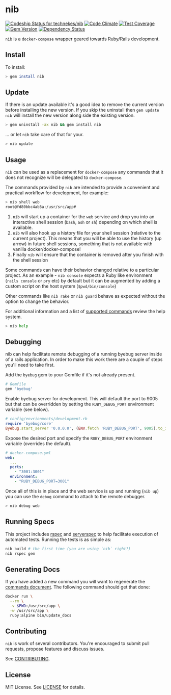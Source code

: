 # nib
[![Codeship Status for technekes/nib](https://codeship.com/projects/89937b80-302b-0134-3df6-029c728c3af4/status?branch=master)](https://codeship.com/projects/164133)
[![Code Climate](https://codeclimate.com/github/technekes/nib/badges/gpa.svg)](https://codeclimate.com/github/technekes/nib)
[![Test Coverage](https://codeclimate.com/github/technekes/nib/badges/coverage.svg)](https://codeclimate.com/github/technekes/nib/coverage)
[![Gem Version](https://badge.fury.io/rb/nib.svg)](https://badge.fury.io/rb/nib)
[![Dependency Status](https://gemnasium.com/badges/github.com/technekes/nib.svg)](https://gemnasium.com/github.com/technekes/nib)


`nib` is a `docker-compose` wrapper geared towards Ruby/Rails development.

## Install

To install:

```sh
> gem install nib
```

## Update

If there is an update available it's a good idea to remove the current version before installing the new version. If you skip the uninstall then `gem update nib` will install the new version along side the existing version.

```sh
> gem uninstall -ax nib && gem install nib
```

... or let `nib` take care of that for your.

```sh
> nib update
```

## Usage

`nib` can be used as a replacement for `docker-compose` any commands that it does not recognize will be delegated to `docker-compose`.

The commands provided by `nib` are intended to provide a convenient and practical workflow for development, for example:

```sh
> nib shell web
root@fd80bbc4ab5a:/usr/src/app#
```

1. `nib` will start up a container for the `web` service and drop you into an interactive shell session (`bash`, `ash` or `sh`) depending on which shell is available.
1. `nib` will also hook up a history file for your shell session (relative to the current project). This means that you will be able to use the history (up arrow) in future shell sessions, something that is not available with vanilla docker/docker-compose!
1. Finally `nib` will ensure that the container is removed after you finish with the shell session

Some commands can have their behavior changed relative to a particular project. As an example - `nib console` expects a Ruby like environment (`rails console` or `pry` etc) by default but it can be augmented by adding a custom script on the host system (`$pwd/bin/console`)

Other commands like `nib rake` or `nib guard` behave as expected without the option to change the behavior.

For additional information and a list of [supported commands](./docs/commands.md) review the help system.

```sh
> nib help
```

## Debugging

nib can help facilitate remote debugging of a running byebug server inside of a rails application. In order to make this work there are a couple of steps you'll need to take first.

Add the `byebug` gem to your Gemfile if it's not already present.

```ruby
# Gemfile
gem 'byebug'
```

Enable byebug server for development. This will default the port to 9005 but that can be overridden by setting the `RUBY_DEBUG_PORT` environment variable (see below).

```ruby
# config/envrionments/development.rb
require 'byebug/core'
Byebug.start_server '0.0.0.0', (ENV.fetch 'RUBY_DEBUG_PORT', 9005).to_i
```

Expose the desired port and specify the `RUBY_DEBUG_PORT` environment variable (overrides the default).

```yml
# docker-compose.yml
web:
  ...
  ports:
    - "3001:3001"
  environment:
    - "RUBY_DEBUG_PORT=3001"
```

Once all of this is in place and the web service is up and running (`nib up`) you can use the `debug` command to attach to the remote debugger.

```sh
> nib debug web
```

## Running Specs

This project includes [rspec](http://rspec.info/) and [serverspec](http://serverspec.org/) to help facilitate execution of automated tests. Running the tests is as simple as:

```sh
nib build # the first time (you are using `nib` right?)
nib rspec gem
```

## Generating Docs

If you have added a new command you will want to regenerate the [commands document](./docs/commands.md). The following command should get that done:

```sh
docker run \
  --rm \
  -v $PWD:/usr/src/app \
  -w /usr/src/app \
  ruby:alpine bin/update_docs
```

## Contributing

`nib` is work of several contributors. You're encouraged to submit pull requests, propose features and discuss issues.

See [CONTRIBUTING](CONTRIBUTING.md).

## License

MIT License. See [LICENSE](LICENSE) for details.
